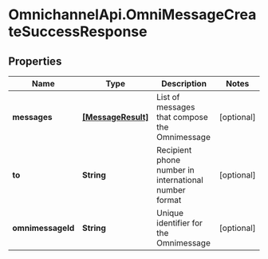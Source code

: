 # OmnichannelApi.OmniMessageCreateSuccessResponse

## Properties
Name | Type | Description | Notes
------------ | ------------- | ------------- | -------------
**messages** | [**[MessageResult]**](MessageResult.md) | List of messages that compose the Omnimessage | [optional] 
**to** | **String** | Recipient phone number in international number format | [optional] 
**omnimessageId** | **String** | Unique identifier for the Omnimessage | [optional] 


